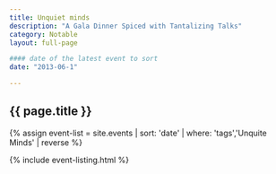 ```yaml
---
title: Unquiet minds
description: "A Gala Dinner Spiced with Tantalizing Talks"
category: Notable
layout: full-page

#### date of the latest event to sort
date: "2013-06-1"

---
```

<section id="main-content">
<div class="grid-container large">
<section class="heading">
<h2 class="underline">{{ page.title }}</h2>
</section>

<div class="events-card-list fade-out-siblings">
{% assign event-list = site.events | sort: 'date' | where: 'tags','Unquite Minds' | reverse %}

{% include event-listing.html %}
